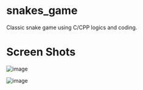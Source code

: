 # snakes_game
Classic snake game using C/CPP logics and coding.



# Screen Shots

![image](https://user-images.githubusercontent.com/65964632/163683699-c97691f7-abad-4274-b91b-3d7186b64cb4.png)

![image](https://user-images.githubusercontent.com/65964632/163683705-096ce939-bf69-4bc1-b37d-fb734c85c6cf.png)
